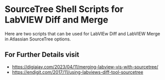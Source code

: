 # SourceTree Shell Scripts for LabVIEW Diff and Merge
Here are two scripts that can be used for LabVIEw Diff and LabVIEW Merge in Atlassian SourceTree options.

## For Further Details visit
- https://digiajay.com/2023/04/11/merging-labview-vis-with-sourcetree/
- https://endigit.com/2017/11/using-labviews-diff-tool-sourcetree
